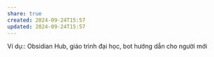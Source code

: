 ```yaml
---
share: true
created: 2024-09-24T15:57
updated: 2024-09-24T15:57
---
```

Ví dụ:: Obsidian Hub, giáo trình đại học, bot hướng dẫn cho người mới